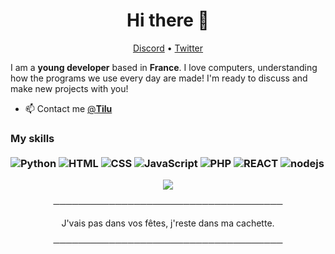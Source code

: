 <h1 align="center">Hi there 👋</h1>

<p align="center">
  <a href="https://discord.gg/eC2t6pXsJ4">Discord</a> •
  <a href="https://twitter.com/__Tilu__">Twitter</a>
</p>

I am a __young developer__ based in __France__. I love computers, understanding how the programs we use every day are made! I'm ready to discuss and make new projects with you!

* 📫 Contact me [@__Tilu__](https://twitter.com/__Tilu__)

### My skills <br/> <br/>  ![Python](https://img.shields.io/badge/-Python-0077B5?style=flat&logoColor=white&logo=python) ![HTML](https://img.shields.io/badge/-HTML-ff0d00?style=flat&logoColor=white&logo=html5) ![CSS](https://img.shields.io/badge/-CSS-196eff?style=flat&logoColor=white&logo=css3) ![JavaScript](https://camo.githubusercontent.com/4fdfb0cf06c96ca8a5ab446e39e0518bb0ad5380a284c2e7bb9e3d23c34f9626/68747470733a2f2f696d672e736869656c64732e696f2f62616467652f2d4a6176617363726970742d4646454530303f7374796c653d666c61742d737175617265266c6f676f3d6a617661736372697074266c6f676f436f6c6f723d626c61636b) ![PHP](https://img.shields.io/badge/-PHP-FFB120?style=flat-square&logo=php&logoColor=white) ![REACT](https://img.shields.io/badge/-React-45B8D8?style=flat-square&logo=react&logoColor=white) ![nodejs](https://img.shields.io/badge/-NodeJS-43853D?style=flat-square&logo=Node.js&logoColor=white)
<p align="center">
  <img src="https://media.giphy.com/media/vMSXa7KFGx49aeeXhe/giphy.gif">
</p>
<p align="center">
─────────────────────────────────────
</p>
<p align="center">
J'vais pas dans vos fêtes, j'reste dans ma cachette.
</p>

<p align="center">
─────────────────────────────────────
 </p>
